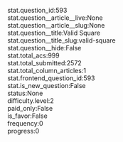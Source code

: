 stat.question_id:593  
stat.question__article__live:None  
stat.question__article__slug:None  
stat.question__title:Valid Square  
stat.question__title_slug:valid-square  
stat.question__hide:False  
stat.total_acs:999  
stat.total_submitted:2572  
stat.total_column_articles:1  
stat.frontend_question_id:593  
stat.is_new_question:False  
status:None  
difficulty.level:2  
paid_only:False  
is_favor:False  
frequency:0  
progress:0  
